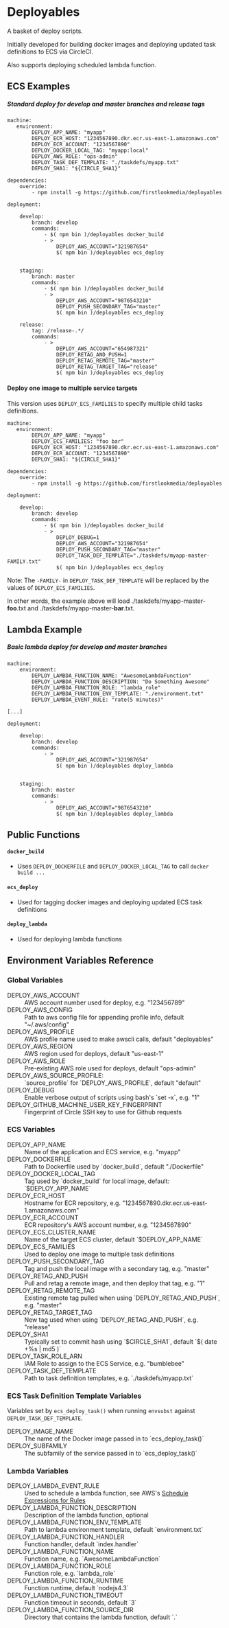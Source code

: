 
# Deployables

A basket of deploy scripts.

Initially developed for building docker images and deploying updated task definitions to ECS via CircleCI.

Also supports deploying scheduled lambda function.

## ECS Examples

##### Standard deploy for develop and master branches and release tags

```
machine:
   environment:
        DEPLOY_APP_NAME: "myapp"
        DEPLOY_ECR_HOST: "1234567890.dkr.ecr.us-east-1.amazonaws.com"
        DEPLOY_ECR_ACCOUNT: "1234567890"
        DEPLOY_DOCKER_LOCAL_TAG: "myapp:local"
        DEPLOY_AWS_ROLE: "ops-admin"
        DEPLOY_TASK_DEF_TEMPLATE: "./taskdefs/myapp.txt"
        DEPLOY_SHA1: "${CIRCLE_SHA1}"

dependencies:
    override:
        - npm install -g https://github.com/firstlookmedia/deployables

deployment:

    develop:
        branch: develop
        commands:
            - $( npm bin )/deployables docker_build
            - >
                DEPLOY_AWS_ACCOUNT="321987654"
                $( npm bin )/deployables ecs_deploy


    staging:
        branch: master
        commands:
            - $( npm bin )/deployables docker_build
            - >
                DEPLOY_AWS_ACCOUNT="9876543210"
                DEPLOY_PUSH_SECONDARY_TAG="master"
                $( npm bin )/deployables ecs_deploy

    release:
        tag: /release-.*/
        commands:
            - >
                DEPLOY_AWS_ACCOUNT="654987321"
                DEPLOY_RETAG_AND_PUSH=1
                DEPLOY_RETAG_REMOTE_TAG="master"
                DEPLOY_RETAG_TARGET_TAG="release"
                $( npm bin )/deployables ecs_deploy
```

#### Deploy one image to multiple service targets

This version uses `DEPLOY_ECS_FAMILIES` to specify multiple child tasks definitions.

```
machine:
   environment:
        DEPLOY_APP_NAME: "myapp"
        DEPLOY_ECS_FAMILIES: "foo bar"
        DEPLOY_ECR_HOST: "1234567890.dkr.ecr.us-east-1.amazonaws.com"
        DEPLOY_ECR_ACCOUNT: "1234567890"
        DEPLOY_SHA1: "${CIRCLE_SHA1}"

dependencies:
    override:
        - npm install -g https://github.com/firstlookmedia/deployables

deployment:

    develop:
        branch: develop
        commands:
            - $( npm bin )/deployables docker_build
            - >
                DEPLOY_DEBUG=1
                DEPLOY_AWS_ACCOUNT="321987654"
                DEPLOY_PUSH_SECONDARY_TAG="master"
                DEPLOY_TASK_DEF_TEMPLATE="./taskdefs/myapp-master-FAMILY.txt"
                $( npm bin )/deployables ecs_deploy
```

Note: The `-FAMILY-` in `DEPLOY_TASK_DEF_TEMPLATE` will be replaced by the values of `DEPLOY_ECS_FAMILIES`.

In other words, the example above will load ./taskdefs/myapp-master-__foo__.txt and ./taskdefs/myapp-master-__bar__.txt.

## Lambda Example

##### Basic lambda deploy for develop and master branches

```
machine:
    environment:
        DEPLOY_LAMBDA_FUNCTION_NAME: "AwesomeLambdaFunction"
        DEPLOY_LAMBDA_FUNCTION_DESCRIPTION: "Do Something Awesome"
        DEPLOY_LAMBDA_FUNCTION_ROLE: "lambda_role"
        DEPLOY_LAMBDA_FUNCTION_ENV_TEMPLATE: "./environment.txt"
        DEPLOY_LAMBDA_EVENT_RULE: "rate(5 minutes)"

[...]

deployment:

    develop:
        branch: develop
        commands:
            - >
                DEPLOY_AWS_ACCOUNT="321987654"
                $( npm bin )/deployables deploy_lambda


    staging:
        branch: master
        commands:
            - >
                DEPLOY_AWS_ACCOUNT="9876543210"
                $( npm bin )/deployables deploy_lambda

```


## Public Functions

#### `docker_build`

* Uses `DEPLOY_DOCKERFILE` and `DEPLOY_DOCKER_LOCAL_TAG` to call `docker build ...`

#### `ecs_deploy`

* Used for tagging docker images and deploying updated ECS task definitions

#### `deploy_lambda`

* Used for deploying lambda functions


## Environment Variables Reference

### Global Variables

<dl>

<dt>DEPLOY_AWS_ACCOUNT</dt>
<dd>AWS account number used for deploy, e.g. "123456789"</dd>

<dt>DEPLOY_AWS_CONFIG</dt>
<dd>Path to aws config file for appending profile info, default "~/.aws/config"</dd>

<dt>DEPLOY_AWS_PROFILE</dt>
<dd>AWS profile name used to make awscli calls, default "deployables"</dd>

<dt>DEPLOY_AWS_REGION</dt>
<dd>AWS region used for deploys, default "us-east-1"</dd>

<dt>DEPLOY_AWS_ROLE</dt>
<dd>Pre-existing AWS role used for deploys, default "ops-admin"</dd>

<dt>DEPLOY_AWS_SOURCE_PROFILE:</dt>
<dd>`source_profile` for `DEPLOY_AWS_PROFILE`, default "default"</dd>

<dt>DEPLOY_DEBUG</dt>
<dd>Enable verbose output of scripts using bash's `set -x`, e.g. "1"</dd>

<dt>DEPLOY_GITHUB_MACHINE_USER_KEY_FINGERPRINT</dt>
<dd>Fingerprint of Circle SSH key to use for Github requests</dd>

</dl>


### ECS Variables

<dl>

<dt>DEPLOY_APP_NAME</dt>
<dd>Name of the application and ECS service, e.g. "myapp"</dd>

<dt>DEPLOY_DOCKERFILE</dt>
<dd>Path to Dockerfile used by `docker_build`, default "./Dockerfile"</dd>

<dt>DEPLOY_DOCKER_LOCAL_TAG</dt>
<dd>Tag used by `docker_build` for local image, default: `$DEPLOY_APP_NAME`</dd>

<dt>DEPLOY_ECR_HOST</dt>
<dd>Hostname for ECR repository, e.g. "1234567890.dkr.ecr.us-east-1.amazonaws.com"</dd>

<dt>DEPLOY_ECR_ACCOUNT</dt>
<dd>ECR repository's AWS account number, e.g. "1234567890"</dd>

<dt>DEPLOY_ECS_CLUSTER_NAME</dt>
<dd>Name of the target ECS cluster, default `$DEPLOY_APP_NAME`</dd>

<dt>DEPLOY_ECS_FAMILIES</dt>
<dd>Used to deploy one image to multiple task definitions</dd>

<dt>DEPLOY_PUSH_SECONDARY_TAG</dt>
<dd>Tag and push the local image with a secondary tag, e.g. "master"</dd>

<dt>DEPLOY_RETAG_AND_PUSH</dt>
<dd>Pull and retag a remote image, and then deploy that tag, e.g. "1"</dd>

<dt>DEPLOY_RETAG_REMOTE_TAG</dt>
<dd>Existing remote tag pulled when using `DEPLOY_RETAG_AND_PUSH`, e.g. "master"</dd>

<dt>DEPLOY_RETAG_TARGET_TAG</dt>
<dd>New tag used when using `DEPLOY_RETAG_AND_PUSH`, e.g. "release"</dd>

<dt>DEPLOY_SHA1</dt>
<dd>Typically set to commit hash using `$CIRCLE_SHA1`, default `$( date +%s | md5 )`</dd>

<dt>DEPLOY_TASK_ROLE_ARN</dt>
<dd>IAM Role to assign to the ECS Service, e.g. "bumblebee"</dd>

<dt>DEPLOY_TASK_DEF_TEMPLATE</dt>
<dd>Path to task definition templates, e.g. `./taskdefs/myapp.txt`</dd>

</dl>

### ECS Task Definition Template Variables

Variables set by `ecs_deploy_task()` when running `envsubst` against `DEPLOY_TASK_DEF_TEMPLATE`.

<dl>

<dt>DEPLOY_IMAGE_NAME</dt>
<dd>The name of the Docker image passed in to `ecs_deploy_task()`</dd>

<dt>DEPLOY_SUBFAMILY</dt>
<dd>The subfamily of the service passed in to `ecs_deploy_task()`</dd>

</dl>


### Lambda Variables

<dl>

<dt>DEPLOY_LAMBDA_EVENT_RULE</dt>
<dd>Used to schedule a lambda function, see AWS's <a href="https://docs.aws.amazon.com/AmazonCloudWatch/latest/events/ScheduledEvents.html">Schedule Expressions for Rules</a></dd>

<dt>DEPLOY_LAMBDA_FUNCTION_DESCRIPTION</dt>
<dd>Description of the lambda function, optional</dd>

<dt>DEPLOY_LAMBDA_FUNCTION_ENV_TEMPLATE</dt>
<dd>Path to lambda environment template, default `environment.txt`</dd>

<dt>DEPLOY_LAMBDA_FUNCTION_HANDLER</dt>
<dd>Function handler, default `index.handler`</dd>

<dt>DEPLOY_LAMBDA_FUNCTION_NAME</dt>
<dd>Function name, e.g. `AwesomeLambdaFunction`</dd>

<dt>DEPLOY_LAMBDA_FUNCTION_ROLE</dt>
<dd>Function role, e.g. `lambda_role`</dd>

<dt>DEPLOY_LAMBDA_FUNCTION_RUNTIME</dt>
<dd>Function runtime, default `nodejs4.3`</dd>

<dt>DEPLOY_LAMBDA_FUNCTION_TIMEOUT</dt>
<dd>Function timeout in seconds, default `3`</dd>

<dt>DEPLOY_LAMBDA_FUNCTION_SOURCE_DIR</dt>
<dd>Directory that contains the lambda function, default `.`</dd>

</dl>


